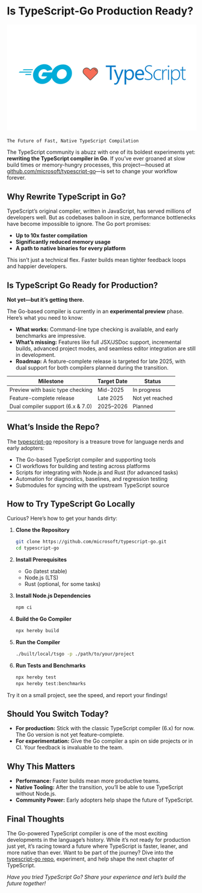 # Is TypeScript-Go Production Ready? 

![alt text](image.png)

`The Future of Fast, Native TypeScript Compilation`

The TypeScript community is abuzz with one of its boldest experiments yet: **rewriting the TypeScript compiler in Go**. If you’ve ever groaned at slow build times or memory-hungry processes, this project—housed at [github.com/microsoft/typescript-go](https://github.com/microsoft/typescript-go)—is set to change your workflow forever.

## Why Rewrite TypeScript in Go?

TypeScript’s original compiler, written in JavaScript, has served millions of developers well. But as codebases balloon in size, performance bottlenecks have become impossible to ignore. The Go port promises:

- **Up to 10x faster compilation**
- **Significantly reduced memory usage**
- **A path to native binaries for every platform**

This isn’t just a technical flex. Faster builds mean tighter feedback loops and happier developers.

## Is TypeScript Go Ready for Production?

**Not yet—but it’s getting there.**

The Go-based compiler is currently in an **experimental preview** phase. Here’s what you need to know:

- **What works:** Command-line type checking is available, and early benchmarks are impressive.
- **What’s missing:** Features like full JSX/JSDoc support, incremental builds, advanced project modes, and seamless editor integration are still in development.
- **Roadmap:** A feature-complete release is targeted for late 2025, with dual support for both compilers planned during the transition.

| Milestone                         | Target Date      | Status          |
|------------------------------------|------------------|-----------------|
| Preview with basic type checking   | Mid-2025         | In progress     |
| Feature-complete release           | Late 2025        | Not yet reached |
| Dual compiler support (6.x & 7.0)  | 2025–2026        | Planned         |

## What’s Inside the Repo?

The [typescript-go](https://github.com/microsoft/typescript-go) repository is a treasure trove for language nerds and early adopters:

- The Go-based TypeScript compiler and supporting tools
- CI workflows for building and testing across platforms
- Scripts for integrating with Node.js and Rust (for advanced tasks)
- Automation for diagnostics, baselines, and regression testing
- Submodules for syncing with the upstream TypeScript source

## How to Try TypeScript Go Locally

Curious? Here’s how to get your hands dirty:

1. **Clone the Repository**
   ```bash
   git clone https://github.com/microsoft/typescript-go.git
   cd typescript-go
   ```

2. **Install Prerequisites**
   - Go (latest stable)
   - Node.js (LTS)
   - Rust (optional, for some tasks)

3. **Install Node.js Dependencies**
   ```bash
   npm ci
   ```

4. **Build the Go Compiler**
   ```bash
   npx hereby build
   ```

5. **Run the Compiler**
   ```bash
   ./built/local/tsgo -p ./path/to/your/project
   ```

6. **Run Tests and Benchmarks**
   ```bash
   npx hereby test
   npx hereby test:benchmarks
   ```

Try it on a small project, see the speed, and report your findings!

## Should You Switch Today?

- **For production:** Stick with the classic TypeScript compiler (6.x) for now. The Go version is not yet feature-complete.
- **For experimentation:** Give the Go compiler a spin on side projects or in CI. Your feedback is invaluable to the team.

## Why This Matters

- **Performance:** Faster builds mean more productive teams.
- **Native Tooling:** After the transition, you’ll be able to use TypeScript without Node.js.
- **Community Power:** Early adopters help shape the future of TypeScript.

## Final Thoughts

The Go-powered TypeScript compiler is one of the most exciting developments in the language’s history. While it’s not ready for production just yet, it’s racing toward a future where TypeScript is faster, leaner, and more native than ever. Want to be part of the journey? Dive into the [typescript-go repo](https://github.com/microsoft/typescript-go), experiment, and help shape the next chapter of TypeScript.

*Have you tried TypeScript Go? Share your experience and let’s build the future together!*